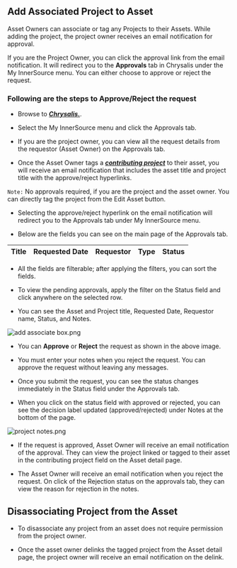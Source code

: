 ## Add Associated Project to Asset

Asset Owners can associate or tag any Projects to their Assets. While adding the project, the project owner receives an email notification for approval.

If you are the Project Owner, you can click the approval link from the email notification. It will redirect you to the **Approvals** tab in Chrysalis under the My InnerSource menu. You can either choose to approve or reject the request.

### Following are the steps to Approve/Reject the request

- Browse to [**_Chrysalis._**](https://aka.ms/chrysalis).

- Select the My InnerSource menu and click the Approvals tab.

- If you are the project owner, you can view all the request details from the requestor (Asset Owner) on the Approvals tab.

- Once the Asset Owner tags a **_[contributing project](https://aka.ms/Associate-Assets-to-a-Project)_** to their asset, you will receive an email notification that includes the asset title and project title with the approve/reject hyperlinks. 

`Note:` No approvals required, if you are the project and the asset owner. You can directly tag the project from the Edit Asset button.

- Selecting the approve/reject hyperlink on the email notification will redirect you to the Approvals tab under My InnerSource menu.

 - Below are the fields you can see on the main page of the Approvals tab.


|Title| Requested Date | Requestor | Type | Status |
|--|--|--|--|--|

- All the fields are filterable; after applying the filters, you can sort the fields.

- To view the pending approvals, apply the filter on the Status field and click anywhere on the selected row.

-  You can see the Asset and Project title, Requested Date, Requestor name, Status, and Notes.

![add associate box.png](/docs/attachments/add%20associate%20box-52688a46-f9ee-432f-8769-bed59a719a9f.png)

- You can **Approve** or **Reject** the request as shown in the above image.

- You must enter your notes when you reject the request. You can approve the request without leaving any messages. 

- Once you submit the request, you can see the status changes immediately in the Status field under the Approvals tab.

- When you click on the status field with approved or rejected, you can see the decision label updated (approved/rejected) under Notes at the bottom of the page.

![project notes.png](/.attachments/project%20notes-ed67bb3e-8532-4e4d-9c55-83bcb3dc321b.png)

- If the request is approved, Asset Owner will receive an email notification of the approval. They can view the project linked or tagged to their asset in the contributing project field on the Asset detail page. 

- The Asset Owner will receive an email notification when you reject the request. On click of the Rejection status on the approvals tab, they can view the reason for rejection in the notes.

## Disassociating Project from the Asset

- To disassociate any project from an asset does not require permission from the project owner.

- Once the asset owner delinks the tagged project from the Asset detail page, the project owner will receive an email notification on the delink.




